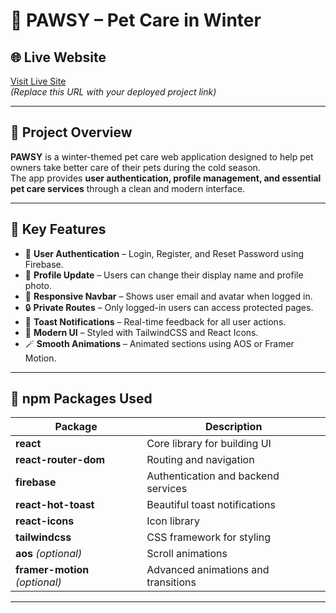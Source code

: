 # 🐾 PAWSY – Pet Care in Winter

## 🌐 Live Website
[Visit Live Site](https://your-live-site-link.vercel.app)  
*(Replace this URL with your deployed project link)*

---

## 📖 Project Overview
**PAWSY** is a winter-themed pet care web application designed to help pet owners take better care of their pets during the cold season.  
The app provides **user authentication, profile management, and essential pet care services** through a clean and modern interface.

---

## 🚀 Key Features

- 🔐 **User Authentication** – Login, Register, and Reset Password using Firebase.  
- 👤 **Profile Update** – Users can change their display name and profile photo.  
- 🧭 **Responsive Navbar** – Shows user email and avatar when logged in.  
- 🔒 **Private Routes** – Only logged-in users can access protected pages.  
- 🔔 **Toast Notifications** – Real-time feedback for all user actions.  
- 🎨 **Modern UI** – Styled with TailwindCSS and React Icons.  
- 🪄 **Smooth Animations** – Animated sections using AOS or Framer Motion.  

---

## 🧰 npm Packages Used

| Package | Description |
|----------|-------------|
| **react** | Core library for building UI |
| **react-router-dom** | Routing and navigation |
| **firebase** | Authentication and backend services |
| **react-hot-toast** | Beautiful toast notifications |
| **react-icons** | Icon library |
| **tailwindcss** | CSS framework for styling |
| **aos** *(optional)* | Scroll animations |
| **framer-motion** *(optional)* | Advanced animations and transitions |

---


